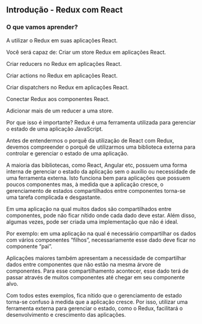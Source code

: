## Introdução - Redux com React
### O que vamos aprender?
A utilizar o Redux em suas aplicações React.

Você será capaz de:
Criar um store Redux em aplicações React.

Criar reducers no Redux em aplicações React.

Criar actions no Redux em aplicações React.

Criar dispatchers no Redux em aplicações React.

Conectar Redux aos componentes React.

Adicionar mais de um reducer a uma store.

Por que isso é importante?
Redux é uma ferramenta utilizada para gerenciar o estado de uma aplicação JavaScript.

Antes de entendermos o porquê da utilização de React com Redux, devemos compreender o porquê de utilizarmos uma biblioteca externa para controlar e gerenciar o estado de uma aplicação.

A maioria das bibliotecas, como React, Angular etc, possuem uma forma interna de gerenciar o estado da aplicação sem o auxílio ou necessidade de uma ferramenta externa. Isto funciona bem para aplicações que possuem poucos componentes mas, à medida que a aplicação cresce, o gerenciamento de estados compartilhados entre componentes torna-se uma tarefa complicada e desgastante.

Em uma aplicação na qual muitos dados são compartilhados entre componentes, pode não ficar nítido onde cada dado deve estar. Além disso, algumas vezes, pode ser criada uma implementação que não é ideal.

Por exemplo: em uma aplicação na qual é necessário compartilhar os dados com vários componentes “filhos”, necessariamente esse dado deve ficar no componente “pai”.

Aplicações maiores também apresentam a necessidade de compartilhar dados entre componentes que não estão na mesma árvore de componentes. Para esse compartilhamento acontecer, esse dado terá de passar através de muitos componentes até chegar em seu componente alvo.

Com todos estes exemplos, fica nítido que o gerenciamento de estado torna-se confuso à medida que a aplicação cresce. Por isso, utilizar uma ferramenta externa para gerenciar o estado, como o Redux, facilitará o desenvolvimento e crescimento das aplicações.